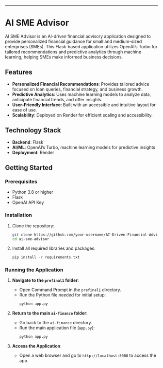 

---

# AI SME Advisor

AI SME Advisor is an AI-driven financial advisory application designed to provide personalized financial guidance for small and medium-sized enterprises (SMEs). This Flask-based application utilizes OpenAI’s Turbo for tailored recommendations and predictive analytics through machine learning, helping SMEs make informed business decisions.

## Features

- **Personalized Financial Recommendations**: Provides tailored advice focused on loan queries, financial strategy, and business growth.
- **Predictive Analytics**: Uses machine learning models to analyze data, anticipate financial trends, and offer insights.
- **User-Friendly Interface**: Built with an accessible and intuitive layout for ease of use.
- **Scalability**: Deployed on Render for efficient scaling and accessibility.

## Technology Stack

- **Backend**: Flask
- **AI/ML**: OpenAI’s Turbo, machine learning models for predictive insights
- **Deployment**: Render

## Getting Started

### Prerequisites

- Python 3.8 or higher
- Flask
- OpenAI API Key

### Installation

1. Clone the repository:
   ```bash
   git clone https://github.com/your-username/AI-Driven-Financial-Advisory-App-for-SME-s.git
   cd ai-sme-advisor
   ```

2. Install all required libraries and packages:
   ```bash
   pip install -r requirements.txt
   ```

### Running the Application

1. **Navigate to the `prefinal1` folder**:
   - Open Command Prompt in the `prefinal1` directory.
   - Run the Python file needed for initial setup:
     ```bash
     python app.py
     ```
   
2. **Return to the main `ai-finance` folder**:
   - Go back to the `ai-finance` directory.
   - Run the main application file (`app.py`):
     ```bash
     python app.py
     ```

3. **Access the Application**:
   - Open a web browser and go to `http://localhost:5000` to access the app.




